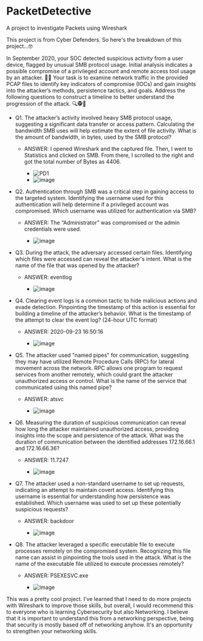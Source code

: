 # PacketDetective
A project to investigate Packets using Wireshark

This project is from Cyber Defenders.
So here's the breakdown of this project...🤓

In September 2020, your SOC detected suspicious activity from a user device, flagged by unusual SMB protocol usage. Initial analysis indicates a possible compromise of a privileged account and remote access tool usage by an attacker. 🐱‍💻
Your task is to examine network traffic in the provided PCAP files to identify key indicators of compromise (IOCs) and gain insights into the attacker’s methods, persistence tactics, and goals. Address the following questions to construct a timeline to better understand the progression of the attack. 🔍🕵️🔎

 

- Q1.	The attacker’s activity involved heavy SMB protocol usage, suggesting a significant data transfer or access pattern. Calculating the bandwidth SMB uses will help estimate the extent of file activity.
What is the amount of bandwidth, in bytes, used by the SMB protocol?

  - ANSWER:	I opened Wireshark and the captured file. Then, I went to Statistics and clicked on SMB. From there, I scrolled to the right and got the total number of Bytes as 4406.

    - ![PD1](https://github.com/user-attachments/assets/4b40c7d7-16c5-4f93-a7fe-5623a0c75318)
    - ![image](https://github.com/user-attachments/assets/d1bf9875-2f50-404d-9bf4-f6eaf77abeaa)

- Q2.	Authentication through SMB was a critical step in gaining access to the targeted system. Identifying the username used for this authentication will help determine if a privileged account was compromised.
Which username was utilized for authentication via SMB?

  - ANSWER:	The “Administrator” was compromised or the admin credentials were used. 

    - ![image](https://github.com/user-attachments/assets/9a95d5ca-78b5-43e1-b985-6436f277400d)

- Q3.	During the attack, the adversary accessed certain files. Identifying which files were accessed can reveal the attacker's intent.
What is the name of the file that was opened by the attacker?

  - ANSWER: eventlog

    - ![image](https://github.com/user-attachments/assets/f2987934-ff17-4e79-8872-edf2c6d62529)

- Q4.	Clearing event logs is a common tactic to hide malicious actions and evade detection. Pinpointing the timestamp of this action is essential for building a timeline of the attacker’s behavior.
What is the timestamp of the attempt to clear the event log? (24-hour UTC format)

  - ANSWER:	2020-09-23 16:50:16

    - ![image](https://github.com/user-attachments/assets/bb866e64-7b05-46b9-9ac8-9a5a16995ba2)

- Q5.	The attacker used "named pipes" for communication, suggesting they may have utilized Remote Procedure Calls (RPC) for lateral movement across the network. RPC allows one program to request services from another remotely, which could grant the attacker unauthorized access or control.
What is the name of the service that communicated using this named pipe?

  - ANSWER:	atsvc

    - ![image](https://github.com/user-attachments/assets/f7e0a992-fe92-4d77-b384-4d469273cdfa)

- Q6.	Measuring the duration of suspicious communication can reveal how long the attacker maintained unauthorized access, providing insights into the scope and persistence of the attack.
What was the duration of communication between the identified addresses 172.16.66.1 and 172.16.66.36?

  - ANSWER:	11.7247

    - ![image](https://github.com/user-attachments/assets/fcee0df3-1c90-4f1e-80a4-34dc75ea24f6)

- Q7.	The attacker used a non-standard username to set up requests, indicating an attempt to maintain covert access. Identifying this username is essential for understanding how persistence was established.
Which username was used to set up these potentially suspicious requests?

  - ANSWER:	backdoor

    - ![image](https://github.com/user-attachments/assets/5d1be858-9408-4f52-b647-6434b0555369)

- Q8.	The attacker leveraged a specific executable file to execute processes remotely on the compromised system. Recognizing this file name can assist in pinpointing the tools used in the attack.
What is the name of the executable file utilized to execute processes remotely?

  - ANSWER: PSEXESVC.exe

    - ![image](https://github.com/user-attachments/assets/dd8f3760-7231-4749-8aeb-4d658335bd9b)



This was a pretty cool project. I've learned that I need to do more projects with Wireshark to improve those skills, but overall, I would recommend this to everyone who is learning Cybersecurity but also Networking. I believe that it is important to understand this from a networking perspective, being that security is mostly based off of networking anyhow. It's an opportunity to strengthen your networking skills. 


